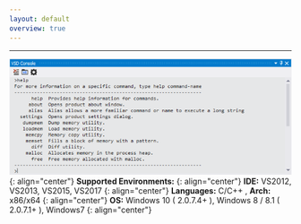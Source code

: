 ```yaml
---
layout: default
overview: true
---
```


---
![VSDebugPro Console](/assets/img/vsd_console.png)
{: align="center"}
**Supported Environments:**
{: align="center"}
**IDE:** VS2012, VS2013, VS2015, VS2017
{: align="center"}
**Languages:** C/C++ , **Arch:** x86/x64
{: align="center"}
**OS:** Windows 10 ( 2.0.7.4+ ), Windows 8 / 8.1 ( 2.0.7.1+ ), Windows7
{: align="center"}

